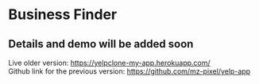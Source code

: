 # Business Finder

**Details and demo will be added soon**
-------------------------------------------------------------------------------------------------

Live older version: https://yelpclone-my-app.herokuapp.com/  
Github link for the previous version: https://github.com/mz-pixel/yelp-app
